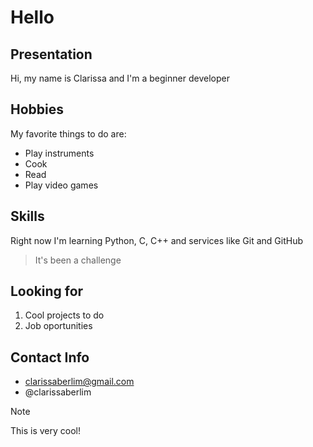 # Hello

## Presentation
Hi, my name is Clarissa and I'm a beginner developer

## Hobbies
My favorite things to do are:
- Play instruments
- Cook
- Read
- Play video games

## Skills
Right now I'm learning Python, C, C++ and services like Git and GitHub

> It's been a challenge

## Looking for
1. Cool projects to do
2. Job oportunities

## Contact Info
+ clarissaberlim@gmail.com
+ @clarissaberlim


> [!NOTE]
> This is very cool!

